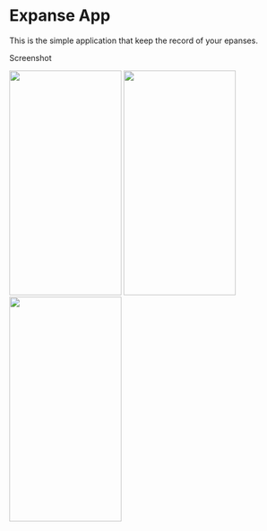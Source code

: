 # Expanse App

This is the simple application that keep the record of your epanses.

Screenshot

<img src="https://user-images.githubusercontent.com/77200522/131659333-8e6b1d00-0efb-4e8e-b8d7-e18ae5078a54.png" width="200" height="400">
<img src="https://user-images.githubusercontent.com/77200522/131659340-0e350efc-9353-40e5-8349-13bbb28a4393.png" width="200" height="400">
<img src="https://user-images.githubusercontent.com/77200522/131659343-281c2334-91e9-45d1-b9b1-d41c3ec30c25.png" width="200" height="400">

